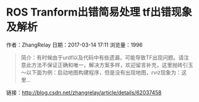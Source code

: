 # ROS Tranform出错简易处理 tf出错现象及解析
作者：ZhangRelay
日期：2017-03-14 17:11
浏览量：1996
> 简介：有时候由于urdf以及代码中有些遗漏，可能导致TF出现问题。请注意此方法不保证正确和唯一，解决方案多样，欢迎留言补充，这里抛砖引玉～以下面为例：启动地图构建程序，但是没有出现地图，rviz现象为：这里...

 链接：http://blog.csdn.net/zhangrelay/article/details/62037458
